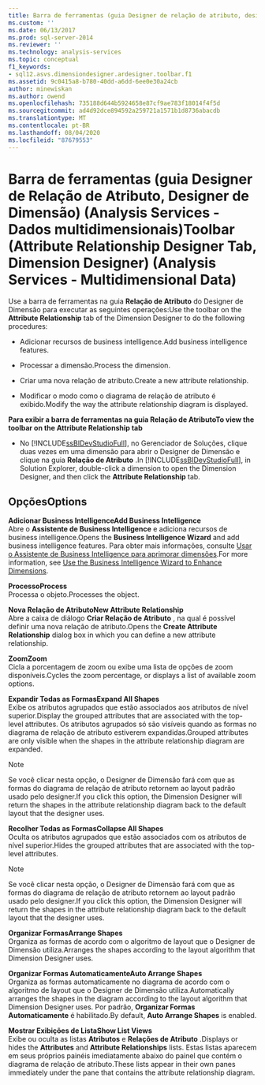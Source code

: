 ```yaml
---
title: Barra de ferramentas (guia Designer de relação de atributo, designer de dimensão) (Analysis Services-dados multidimensionais) | Microsoft Docs
ms.custom: ''
ms.date: 06/13/2017
ms.prod: sql-server-2014
ms.reviewer: ''
ms.technology: analysis-services
ms.topic: conceptual
f1_keywords:
- sql12.asvs.dimensiondesigner.ardesigner.toolbar.f1
ms.assetid: 9c0415a8-b780-40dd-a6dd-6ee0e30a24cb
author: minewiskan
ms.author: owend
ms.openlocfilehash: 735188d644b5924658e87cf9ae783f18014f4f5d
ms.sourcegitcommit: ad4d92dce894592a259721a1571b1d8736abacdb
ms.translationtype: MT
ms.contentlocale: pt-BR
ms.lasthandoff: 08/04/2020
ms.locfileid: "87679553"
---
```

# <a name="toolbar-attribute-relationship-designer-tab-dimension-designer-analysis-services---multidimensional-data"></a><span data-ttu-id="de763-102">Barra de ferramentas (guia Designer de Relação de Atributo, Designer de Dimensão) (Analysis Services - Dados multidimensionais)</span><span class="sxs-lookup"><span data-stu-id="de763-102">Toolbar (Attribute Relationship Designer Tab, Dimension Designer) (Analysis Services - Multidimensional Data)</span></span>
  <span data-ttu-id="de763-103">Use a barra de ferramentas na guia **Relação de Atributo** do Designer de Dimensão para executar as seguintes operações:</span><span class="sxs-lookup"><span data-stu-id="de763-103">Use the toolbar on the **Attribute Relationship** tab of the Dimension Designer to do the following procedures:</span></span>  
  
-   <span data-ttu-id="de763-104">Adicionar recursos de business intelligence.</span><span class="sxs-lookup"><span data-stu-id="de763-104">Add business intelligence features.</span></span>  
  
-   <span data-ttu-id="de763-105">Processar a dimensão.</span><span class="sxs-lookup"><span data-stu-id="de763-105">Process the dimension.</span></span>  
  
-   <span data-ttu-id="de763-106">Criar uma nova relação de atributo.</span><span class="sxs-lookup"><span data-stu-id="de763-106">Create a new attribute relationship.</span></span>  
  
-   <span data-ttu-id="de763-107">Modificar o modo como o diagrama de relação de atributo é exibido.</span><span class="sxs-lookup"><span data-stu-id="de763-107">Modify the way the attribute relationship diagram is displayed.</span></span>  
  
 <span data-ttu-id="de763-108">**Para exibir a barra de ferramentas na guia Relação de Atributo**</span><span class="sxs-lookup"><span data-stu-id="de763-108">**To view the toolbar on the Attribute Relationship tab**</span></span>  
  
-   <span data-ttu-id="de763-109">No [!INCLUDE[ssBIDevStudioFull](../includes/ssbidevstudiofull-md.md)], no Gerenciador de Soluções, clique duas vezes em uma dimensão para abrir o Designer de Dimensão e clique na guia **Relação de Atributo** .</span><span class="sxs-lookup"><span data-stu-id="de763-109">In [!INCLUDE[ssBIDevStudioFull](../includes/ssbidevstudiofull-md.md)], in Solution Explorer, double-click a dimension to open the Dimension Designer, and then click the **Attribute Relationship** tab.</span></span>  
  
## <a name="options"></a><span data-ttu-id="de763-110">Opções</span><span class="sxs-lookup"><span data-stu-id="de763-110">Options</span></span>  
 <span data-ttu-id="de763-111">**Adicionar Business Intelligence**</span><span class="sxs-lookup"><span data-stu-id="de763-111">**Add Business Intelligence**</span></span>  
 <span data-ttu-id="de763-112">Abre o **Assistente de Business Intelligence** e adiciona recursos de business intelligence.</span><span class="sxs-lookup"><span data-stu-id="de763-112">Opens the **Business Intelligence Wizard** and add business intelligence features.</span></span> <span data-ttu-id="de763-113">Para obter mais informações, consulte [Usar o Assistente de Business Intelligence para aprimorar dimensões](use-the-business-intelligence-wizard-to-enhance-dimensions.md).</span><span class="sxs-lookup"><span data-stu-id="de763-113">For more information, see [Use the Business Intelligence Wizard to Enhance Dimensions](use-the-business-intelligence-wizard-to-enhance-dimensions.md).</span></span>  
  
 <span data-ttu-id="de763-114">**Processo**</span><span class="sxs-lookup"><span data-stu-id="de763-114">**Process**</span></span>  
 <span data-ttu-id="de763-115">Processa o objeto.</span><span class="sxs-lookup"><span data-stu-id="de763-115">Processes the object.</span></span>  
  
 <span data-ttu-id="de763-116">**Nova Relação de Atributo**</span><span class="sxs-lookup"><span data-stu-id="de763-116">**New Attribute Relationship**</span></span>  
 <span data-ttu-id="de763-117">Abre a caixa de diálogo **Criar Relação de Atributo** , na qual é possível definir uma nova relação de atributo.</span><span class="sxs-lookup"><span data-stu-id="de763-117">Opens the **Create Attribute Relationship** dialog box in which you can define a new attribute relationship.</span></span>  
  
 <span data-ttu-id="de763-118">**Zoom**</span><span class="sxs-lookup"><span data-stu-id="de763-118">**Zoom**</span></span>  
 <span data-ttu-id="de763-119">Cicla a porcentagem de zoom ou exibe uma lista de opções de zoom disponíveis.</span><span class="sxs-lookup"><span data-stu-id="de763-119">Cycles the zoom percentage, or displays a list of available zoom options.</span></span>  
  
 <span data-ttu-id="de763-120">**Expandir Todas as Formas**</span><span class="sxs-lookup"><span data-stu-id="de763-120">**Expand All Shapes**</span></span>  
 <span data-ttu-id="de763-121">Exibe os atributos agrupados que estão associados aos atributos de nível superior.</span><span class="sxs-lookup"><span data-stu-id="de763-121">Display the grouped attributes that are associated with the top-level attributes.</span></span> <span data-ttu-id="de763-122">Os atributos agrupados só são visíveis quando as formas no diagrama de relação de atributo estiverem expandidas.</span><span class="sxs-lookup"><span data-stu-id="de763-122">Grouped attributes are only visible when the shapes in the attribute relationship diagram are expanded.</span></span>  
  
> [!NOTE]  
>  <span data-ttu-id="de763-123">Se você clicar nesta opção, o Designer de Dimensão fará com que as formas do diagrama de relação de atributo retornem ao layout padrão usado pelo designer.</span><span class="sxs-lookup"><span data-stu-id="de763-123">If you click this option, the Dimension Designer will return the shapes in the attribute relationship diagram back to the default layout that the designer uses.</span></span>  
  
 <span data-ttu-id="de763-124">**Recolher Todas as Formas**</span><span class="sxs-lookup"><span data-stu-id="de763-124">**Collapse All Shapes**</span></span>  
 <span data-ttu-id="de763-125">Oculta os atributos agrupados que estão associados com os atributos de nível superior.</span><span class="sxs-lookup"><span data-stu-id="de763-125">Hides the grouped attributes that are associated with the top-level attributes.</span></span>  
  
> [!NOTE]  
>  <span data-ttu-id="de763-126">Se você clicar nesta opção, o Designer de Dimensão fará com que as formas do diagrama de relação de atributo retornem ao layout padrão usado pelo designer.</span><span class="sxs-lookup"><span data-stu-id="de763-126">If you click this option, the Dimension Designer will return the shapes in the attribute relationship diagram back to the default layout that the designer uses.</span></span>  
  
 <span data-ttu-id="de763-127">**Organizar Formas**</span><span class="sxs-lookup"><span data-stu-id="de763-127">**Arrange Shapes**</span></span>  
 <span data-ttu-id="de763-128">Organiza as formas de acordo com o algoritmo de layout que o Designer de Dimensão utiliza.</span><span class="sxs-lookup"><span data-stu-id="de763-128">Arranges the shapes according to the layout algorithm that Dimension Designer uses.</span></span>  
  
 <span data-ttu-id="de763-129">**Organizar Formas Automaticamente**</span><span class="sxs-lookup"><span data-stu-id="de763-129">**Auto Arrange Shapes**</span></span>  
 <span data-ttu-id="de763-130">Organiza as formas automaticamente no diagrama de acordo com o algoritmo de layout que o Designer de Dimensão utiliza.</span><span class="sxs-lookup"><span data-stu-id="de763-130">Automatically arranges the shapes in the diagram according to the layout algorithm that Dimension Designer uses.</span></span> <span data-ttu-id="de763-131">Por padrão, **Organizar Formas Automaticamente** é habilitado.</span><span class="sxs-lookup"><span data-stu-id="de763-131">By default, **Auto Arrange Shapes** is enabled.</span></span>  
  
 <span data-ttu-id="de763-132">**Mostrar Exibições de Lista**</span><span class="sxs-lookup"><span data-stu-id="de763-132">**Show List Views**</span></span>  
 <span data-ttu-id="de763-133">Exibe ou oculta as listas **Atributos** e **Relações de Atributo** .</span><span class="sxs-lookup"><span data-stu-id="de763-133">Displays or hides the **Attributes** and **Attribute Relationships** lists.</span></span> <span data-ttu-id="de763-134">Estas listas aparecem em seus próprios painéis imediatamente abaixo do painel que contém o diagrama de relação de atributo.</span><span class="sxs-lookup"><span data-stu-id="de763-134">These lists appear in their own panes immediately under the pane that contains the attribute relationship diagram.</span></span>  
  
  
